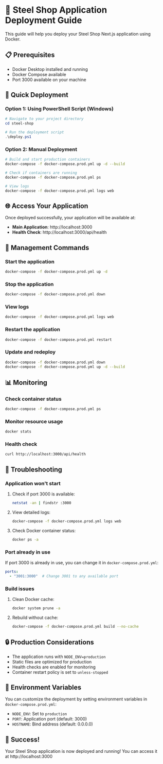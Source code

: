 # 🚀 Steel Shop Application Deployment Guide

This guide will help you deploy your Steel Shop Next.js application using Docker.

## 📋 Prerequisites

- Docker Desktop installed and running
- Docker Compose available
- Port 3000 available on your machine

## 🐳 Quick Deployment

### Option 1: Using PowerShell Script (Windows)
```powershell
# Navigate to your project directory
cd steel-shop

# Run the deployment script
.\deploy.ps1
```

### Option 2: Manual Deployment
```bash
# Build and start production containers
docker-compose -f docker-compose.prod.yml up -d --build

# Check if containers are running
docker-compose -f docker-compose.prod.yml ps

# View logs
docker-compose -f docker-compose.prod.yml logs web
```

## 🌐 Access Your Application

Once deployed successfully, your application will be available at:
- **Main Application**: http://localhost:3000
- **Health Check**: http://localhost:3000/api/health

## 🔧 Management Commands

### Start the application
```bash
docker-compose -f docker-compose.prod.yml up -d
```

### Stop the application
```bash
docker-compose -f docker-compose.prod.yml down
```

### View logs
```bash
docker-compose -f docker-compose.prod.yml logs web
```

### Restart the application
```bash
docker-compose -f docker-compose.prod.yml restart
```

### Update and redeploy
```bash
docker-compose -f docker-compose.prod.yml down
docker-compose -f docker-compose.prod.yml up -d --build
```

## 📊 Monitoring

### Check container status
```bash
docker-compose -f docker-compose.prod.yml ps
```

### Monitor resource usage
```bash
docker stats
```

### Health check
```bash
curl http://localhost:3000/api/health
```

## 🚨 Troubleshooting

### Application won't start
1. Check if port 3000 is available:
   ```bash
   netstat -an | findstr :3000
   ```

2. View detailed logs:
   ```bash
   docker-compose -f docker-compose.prod.yml logs web
   ```

3. Check Docker container status:
   ```bash
   docker ps -a
   ```

### Port already in use
If port 3000 is already in use, you can change it in `docker-compose.prod.yml`:
```yaml
ports:
  - "3001:3000"  # Change 3001 to any available port
```

### Build issues
1. Clean Docker cache:
   ```bash
   docker system prune -a
   ```

2. Rebuild without cache:
   ```bash
   docker-compose -f docker-compose.prod.yml build --no-cache
   ```

## 🔒 Production Considerations

- The application runs with `NODE_ENV=production`
- Static files are optimized for production
- Health checks are enabled for monitoring
- Container restart policy is set to `unless-stopped`

## 📝 Environment Variables

You can customize the deployment by setting environment variables in `docker-compose.prod.yml`:
- `NODE_ENV`: Set to `production`
- `PORT`: Application port (default: 3000)
- `HOSTNAME`: Bind address (default: 0.0.0.0)

## 🎉 Success!

Your Steel Shop application is now deployed and running! You can access it at http://localhost:3000
